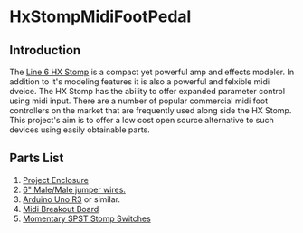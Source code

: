 # HxStompMidiFootPedal

## Introduction
The [Line 6 HX Stomp](https://line6.com/hx-stomp/) is a compact yet powerful amp and effects modeler.  In addition to it's modeling features it is also a powerful and felxible midi dveice.  The HX Stomp has the ability to offer expanded parameter control using midi input.  There are a number of popular commercial midi foot controllers on the market that are frequently used along side the HX Stomp.  This project's aim is to offer a low cost open source alternative to such devices using easily obtainable parts.

## Parts List
1. [Project Enclosure](https://www.radioshack.com/products/radioshack-project-enclosure-6x4x2?_pos=5&_sid=c6f24d49a&_ss=r)
2. [6" Male/Male jumper wires.](https://www.adafruit.com/product/1957)
3. [Arduino Uno R3](https://store.arduino.cc/usa/arduino-uno-rev3) or similar. 
4. [Midi Breakout Board](http://ubld.it/products/midi-breakout-board-ez/)
5. [Momentary SPST Stomp Switches](https://www.amazon.com/gp/product/B076V2QYSJ/ref=ppx_yo_dt_b_asin_title_o02_s01?ie=UTF8&psc=1)
